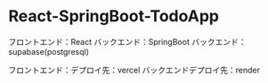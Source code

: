 # React-SpringBoot-TodoApp

フロントエンド：React
バックエンド：SpringBoot
バックエンド：supabase(postgresql)

フロントエンド：デプロイ先：vercel
バックエンドデプロイ先：render
